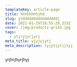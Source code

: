```yaml
---
templateKey: article-page
title: hhhhhhhhjhd
slug: ytddddddddddddddddj
date: 2021-01-29T18:55:29.233Z
cover: /img/products-grid3.jpg
tags:
  - ytjryjyrjyrj
meta_title: yjyjyjytj
meta_description: tyjytjytjjtyj
---
```

yrjhrjhyrjhyj